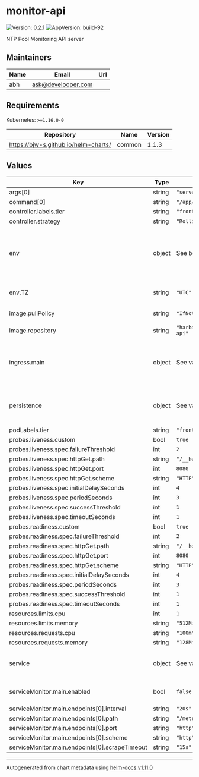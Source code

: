 # monitor-api

![Version: 0.2.1](https://img.shields.io/badge/Version-0.2.1-informational?style=flat-square) ![AppVersion: build-92](https://img.shields.io/badge/AppVersion-build--92-informational?style=flat-square)

NTP Pool Monitoring API server

## Maintainers

| Name | Email | Url |
| ---- | ------ | --- |
| abh | <ask@develooper.com> |  |

## Requirements

Kubernetes: `>=1.16.0-0`

| Repository | Name | Version |
|------------|------|---------|
| https://bjw-s.github.io/helm-charts/ | common | 1.1.3 |

## Values

| Key | Type | Default | Description |
|-----|------|---------|-------------|
| args[0] | string | `"server"` |  |
| command[0] | string | `"/app/monitor-api"` |  |
| controller.labels.tier | string | `"frontend"` |  |
| controller.strategy | string | `"RollingUpdate"` |  |
| env | object | See below | environment variables. See more environment variables in the [monitor-api documentation](https://go.ntppool.org/monitor/cmd/monitor-api). |
| env.TZ | string | `"UTC"` | Set the container timezone |
| image.pullPolicy | string | `"IfNotPresent"` | image pull policy |
| image.repository | string | `"harbor.ntppool.org/ntppool/monitor-api"` | image repository |
| ingress.main | object | See values.yaml | Enable and configure ingress settings for the chart under this key. |
| persistence | object | See values.yaml | Configure persistence settings for the chart under this key. |
| podLabels.tier | string | `"frontend"` |  |
| probes.liveness.custom | bool | `true` |  |
| probes.liveness.spec.failureThreshold | int | `2` |  |
| probes.liveness.spec.httpGet.path | string | `"/__health"` |  |
| probes.liveness.spec.httpGet.port | int | `8080` |  |
| probes.liveness.spec.httpGet.scheme | string | `"HTTP"` |  |
| probes.liveness.spec.initialDelaySeconds | int | `4` |  |
| probes.liveness.spec.periodSeconds | int | `3` |  |
| probes.liveness.spec.successThreshold | int | `1` |  |
| probes.liveness.spec.timeoutSeconds | int | `1` |  |
| probes.readiness.custom | bool | `true` |  |
| probes.readiness.spec.failureThreshold | int | `2` |  |
| probes.readiness.spec.httpGet.path | string | `"/__health"` |  |
| probes.readiness.spec.httpGet.port | int | `8080` |  |
| probes.readiness.spec.httpGet.scheme | string | `"HTTP"` |  |
| probes.readiness.spec.initialDelaySeconds | int | `4` |  |
| probes.readiness.spec.periodSeconds | int | `3` |  |
| probes.readiness.spec.successThreshold | int | `1` |  |
| probes.readiness.spec.timeoutSeconds | int | `1` |  |
| resources.limits.cpu | int | `1` |  |
| resources.limits.memory | string | `"512Mi"` |  |
| resources.requests.cpu | string | `"100m"` |  |
| resources.requests.memory | string | `"128Mi"` |  |
| service | object | See values.yaml | Configures service settings for the chart. |
| serviceMonitor.main.enabled | bool | `false` | Enables or disables the serviceMonitor. |
| serviceMonitor.main.endpoints[0].interval | string | `"20s"` |  |
| serviceMonitor.main.endpoints[0].path | string | `"/metrics"` |  |
| serviceMonitor.main.endpoints[0].port | string | `"http"` |  |
| serviceMonitor.main.endpoints[0].scheme | string | `"http"` |  |
| serviceMonitor.main.endpoints[0].scrapeTimeout | string | `"15s"` |  |

----------------------------------------------
Autogenerated from chart metadata using [helm-docs v1.11.0](https://github.com/norwoodj/helm-docs/releases/v1.11.0)
